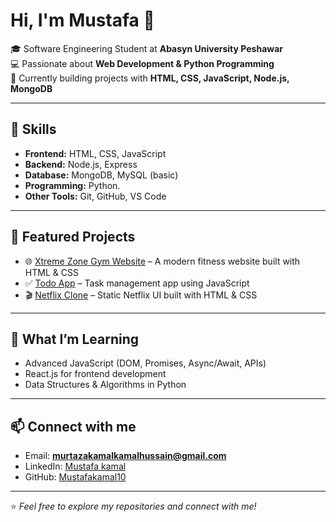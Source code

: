 # Hi, I'm Mustafa 👋  

🎓 Software Engineering Student at **Abasyn University Peshawar**  
💻 Passionate about **Web Development & Python Programming**  
🚀 Currently building projects with **HTML, CSS, JavaScript, Node.js, MongoDB**  

---

## 🔧 Skills
- **Frontend:** HTML, CSS, JavaScript  
- **Backend:** Node.js, Express  
- **Database:** MongoDB, MySQL (basic)  
- **Programming:** Python. 
- **Other Tools:** Git, GitHub, VS Code  

---

## 📌 Featured Projects  

- 🌐 [Xtreme Zone Gym Website](https://github.com/Mustafakamal10/xtreme-zone-gym) – A modern fitness website built with HTML & CSS  
- ✅ [Todo App](https://github.com/Mustafakamal10/todo-app) – Task management app using JavaScript  
- 🎬 [Netflix Clone](https://github.com/Mustafakamal10/netflix-clone) – Static Netflix UI built with HTML & CSS  

---

## 📖 What I’m Learning
- Advanced JavaScript (DOM, Promises, Async/Await, APIs)  
- React.js for frontend development  
- Data Structures & Algorithms in Python  

---

## 📫 Connect with me
- Email: **murtazakamalkamalhussain@gmail.com**  
- LinkedIn: [Mustafa kamal](https://www.linkedin.com/in/mustafa-kamal-674077326)  
- GitHub: [Mustafakamal10](https://github.com/Mustafakamal10)  

---

⭐ *Feel free to explore my repositories and connect with me!*  
